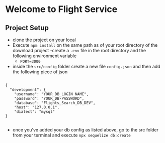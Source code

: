 # Welcome to Flight Service

## Project Setup

- clone the project on your local
- Execute `npm install` on the same path as of your root directory of the download project
  -create a `.env` file in the root directory and the following environment variable
  - `PORT=3000`
- inside the `src/config` folder create a new file `config.json` and then add the following piece of json

```

{
  "development": {
    "username": "YOUR_DB_LOGIN_NAME",
    "password": "YOUR_DB-PASSWORD",
    "database": "Flights_Search_DB_DEV",
    "host": "127.0.0.1",
    "dialect": "mysql"
}


```

- once you've added your db config as listed above, go to the src folder from your terminal and execute `npx sequelize db:create`
